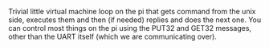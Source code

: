 Trivial little virtual machine loop on the pi that gets command from the unix side,
executes them and then (if needed) replies and does the next one.  You can 
control most things on the pi using the PUT32 and GET32 messages, other than the 
UART itself (which we are communicating over).

